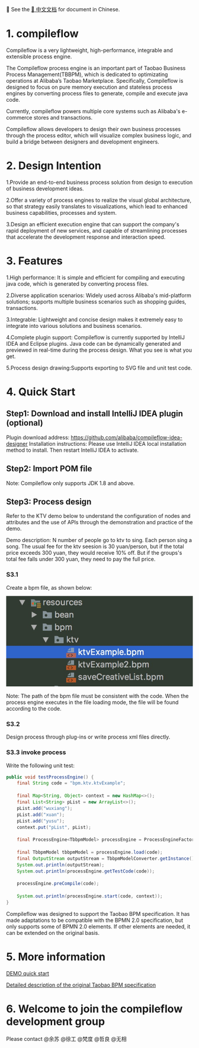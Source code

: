 📖 See the [📖 中文文档](README_CN.md) for document in Chinese. 

# 1. compileflow

Compileflow is a very lightweight, high-performance, integrable and extensible process engine.

The Compileflow process engine is an important part of Taobao Business Process Management(TBBPM), which is dedicated to optimizating operations at Alibaba’s Taobao Marketplace. Specifically, Compileflow is designed to focus on pure memory execution and stateless process engines by converting process files to generate, compile and execute java code.

Currently, compileflow powers multiple core systems such as Alibaba's e-commerce stores and transactions.


Compileflow allows developers to design their own business processes through the process editor, which will visualize complex business logic, and build a bridge between designers and development engineers.

# 2. Design Intention
1.Provide an end-to-end business process solution from design to execution of business development ideas.

2.Offer a variety of process engines to realize the visual global architecture, so that strategy easily translates to visualizations, which lead to enhanced business capabilities, processes and system.

3.Design an efficient execution engine that can support the company's rapid deployment of new services, and capable of streamlining processes that accelerate the development response and interaction speed.

# 3. Features
1.High performance: It is simple and efficient for compiling and executing java code, which is generated by converting process files.

2.Diverse application scenarios: Widely used across Alibaba's mid-platform solutions; supports multiple business scenarios such as shopping guides, transactions.

3.Integrable: Lightweight and concise design makes it extremely easy to integrate into various solutions and business scenarios.

4.Complete plugin support: Compileflow is currently supported by IntelliJ IDEA and Eclipse plugins. Java code can be dynamically generated and previewed in real-time during the process design. What you see is what you get.

5.Process design drawing:Supports exporting to SVG file and unit test code. 

# 4. Quick Start
## Step1: Download and install IntelliJ IDEA plugin (optional)
Plugin download address: https://github.com/alibaba/compileflow-idea-designer
Installation instructions: Please use IntelliJ IDEA local installation method to install. Then restart IntelliJ IDEA to activate.
## Step2: Import POM file
Note: Compileflow only supports JDK 1.8 and above.
## Step3: Process design
Refer to the KTV demo below to understand the configuration of nodes and attributes and the use of APIs through the demonstration and practice of the demo.

Demo description: N number of people go to ktv to sing. Each person sing a song. The usual fee for the ktv seesion is 30 yuan/person, but if the total price exceeds 300 yuan, they would receive 10% off. But if the groups's total fee falls under 300 yuan, they need to pay the full price.

### S3.1
Create a bpm file, as shown below:

![ktv_demo_s1](./doc/image/ktv_demo_s1.png)

Note: The path of the bpm file must be consistent with the code. When the process engine executes in the file loading mode, the file will be found according to the code.
### S3.2
Design process through plug-ins or write process xml files directly.

### S3.3 invoke process
Write the following unit test:
```java
public void testProcessEngine() {
    final String code = "bpm.ktv.ktvExample";

    final Map<String, Object> context = new HashMap<>();
    final List<String> pList = new ArrayList<>();
    pList.add("wuxiang");
    pList.add("xuan");
    pList.add("yusu");
    context.put("pList", pList);

    final ProcessEngine<TbbpmModel> processEngine = ProcessEngineFactory.getProcessEngine();

    final TbbpmModel tbbpmModel = processEngine.load(code);
    final OutputStream outputStream = TbbpmModelConverter.getInstance().convertToStream(tbbpmModel);
    System.out.println(outputStream);
    System.out.println(processEngine.getTestCode(code));

    processEngine.preCompile(code);

    System.out.println(processEngine.start(code, context));
}
```

Compileflow was designed to support the Taobao BPM specification. It has made adaptations to be compatible with the BPMN 2.0 specification, but only supports some of BPMN 2.0 elements. If other elements are needed, it can be extended on the original basis.

# 5. More information
[DEMO quick start](https://github.com/alibaba/compileflow/wiki/%E5%BF%AB%E9%80%9F%E5%BC%80%E5%A7%8BDEMO)

[Detailed description of the original Taobao BPM specification](https://github.com/alibaba/compileflow/wiki/%E5%8D%8F%E8%AE%AE%E8%AF%A6%E8%A7%A3)

# 6. Welcome to join the compileflow development group
Please contact @余苏 @徐工 @梵度 @哲良 @无相


